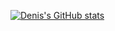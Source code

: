 [![Denis's GitHub stats](https://github-readme-stats.vercel.app/api?username=denismerigoux&show_icons=true&theme=gruvbox)](https://github.com/anuraghazra/github-readme-stats)


<!--
**denismerigoux/denismerigoux** is a ✨ _special_ ✨ repository because its `README.md` (this file) appears on your GitHub profile.

Here are some ideas to get you started:

- 🔭 I’m currently working on ...
- 🌱 I’m currently learning ...
- 👯 I’m looking to collaborate on ...
- 🤔 I’m looking for help with ...
- 💬 Ask me about ...
- 📫 How to reach me: ...
- 😄 Pronouns: ...
- ⚡ Fun fact: ...
-->
